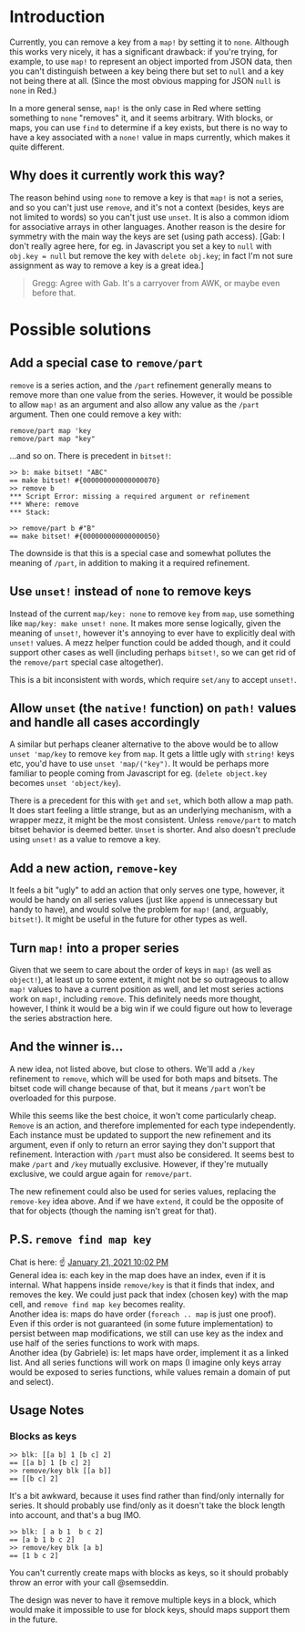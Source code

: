 # Introduction

Currently, you can remove a key from a `map!` by setting it to `none`. Although this works very nicely, it has a significant drawback: if you're trying, for example, to use `map!` to represent an object imported from JSON data, then you can't distinguish between a key being there but set to `null` and a key not being there at all. (Since the most obvious mapping for JSON `null` is `none` in Red.)

In a more general sense, `map!` is the only case in Red where setting something to `none` "removes" it, and it seems arbitrary. With blocks, or maps, you can use `find` to determine if a key exists, but there is no way to have a key associated with a `none!` value in maps currently, which makes it quite different.

## Why does it currently work this way?

The reason behind using `none` to remove a key is that `map!` is not a series, and so you can't just use `remove`, and it's not a context (besides, keys are not limited to words) so you can't just use `unset`. It is also a common idiom for associative arrays in other languages. Another reason is the desire for symmetry with the main way the keys are set (using path access). [Gab: I don't really agree here, for eg. in Javascript you set a key to `null` with `obj.key = null` but remove the key with `delete obj.key`; in fact I'm not sure assignment as way to remove a key is a great idea.]

> Gregg: Agree with Gab. It's a carryover from AWK, or maybe even before that.

# Possible solutions

## Add a special case to `remove/part`

`remove` is a series action, and the `/part` refinement generally means to remove more than one value from the series. However, it would be possible to allow `map!` as an argument and also allow any value as the `/part` argument. Then one could remove a key with:

```red
remove/part map 'key
remove/part map "key"
```

...and so on. There is precedent in `bitset!`:

```red
>> b: make bitset! "ABC"
== make bitset! #{000000000000000070}
>> remove b
*** Script Error: missing a required argument or refinement
*** Where: remove
*** Stack:  

>> remove/part b #"B"
== make bitset! #{000000000000000050}
```

The downside is that this is a special case and somewhat pollutes the meaning of `/part`, in addition to making it a required refinement.

## Use `unset!` instead of `none` to remove keys

Instead of the current `map/key: none` to remove `key` from `map`, use something like `map/key: make unset! none`. It makes more sense logically, given the meaning of `unset!`, however it's annoying to ever have to explicitly deal with `unset!` values. A mezz helper function could be added though, and it could support other cases as well (including perhaps `bitset!`, so we can get rid of the `remove/part` special case altogether).

This is a bit inconsistent with words, which require `set/any` to accept `unset!`.

## Allow `unset` (the `native!` function) on `path!` values and handle all cases accordingly

A similar but perhaps cleaner alternative to the above would be to allow `unset 'map/key` to remove `key` from `map`. It gets a little ugly with `string!` keys etc, you'd have to use `unset 'map/("key")`. It would be perhaps more familiar to people coming from Javascript for eg. (`delete object.key` becomes `unset 'object/key`).

There is a precedent for this with `get` and `set`, which both allow a map path. It does start feeling a little strange, but as an underlying mechanism, with a wrapper mezz, it might be the most consistent. Unless `remove/part` to match bitset behavior is deemed better. `Unset` is shorter. And also doesn't preclude using `unset!` as a value to remove a key.

## Add a new action, `remove-key`

It feels a bit "ugly" to add an action that only serves one type, however, it would be handy on all series values (just like `append` is unnecessary but handy to have), and would solve the problem for `map!` (and, arguably, `bitset!`). It might be useful in the future for other types as well.

## Turn `map!` into a proper series

Given that we seem to care about the order of keys in `map!` (as well as `object!`), at least up to some extent, it might not be so outrageous to allow `map!` values to have a current position as well, and let most series actions work on `map!`, including `remove`. This definitely needs more thought, however, I think it would be a big win if we could figure out how to leverage the series abstraction here.

## And the winner is...

A new idea, not listed above, but close to others. We'll add a `/key` refinement to `remove`, which will be used for both maps and bitsets. The bitset code will change because of that, but it means `/part` won't be overloaded for this purpose. 

While this seems like the best choice, it won't come particularly cheap. `Remove` is an action, and therefore implemented for each type independently. Each instance must be updated to support the new refinement and its argument, even if only to return an error saying they don't support that refinement. Interaction with `/part` must also be considered. It seems best to make `/part` and `/key` mutually exclusive. However, if they're mutually exclusive, we could argue again for `remove/part`.

The new refinement could also be used for series values, replacing the `remove-key` idea above. And if we have `extend`, it could be the opposite of that for objects (though the naming isn't great for that).

## P.S. `remove find map key`

Chat is here: :point_up: [January 21, 2021 10:02 PM](https://gitter.im/red/red?at=6009cfc836db01248a9265bb)<br>
General idea is: each key in the map does have an index, even if it is internal. What happens inside `remove/key` is that it finds that index, and removes the key. We could just pack that index (chosen key) with the map cell, and `remove find map key` becomes reality.<br>
Another idea is: maps do have order (`foreach .. map` is just one proof). Even if this order is not guaranteed (in some future implementation) to persist between map modifications, we still can use key as the index and use half of the series functions to work with maps.<br>
Another idea (by Gabriele) is: let maps have order, implement it as a linked list. And all series functions will work on maps (I imagine only keys array would be exposed to series functions, while values remain a domain of put and select). 

## Usage Notes

### Blocks as keys

```
>> blk: [[a b] 1 [b c] 2]
== [[a b] 1 [b c] 2]
>> remove/key blk [[a b]]
== [[b c] 2]
```

It's a bit awkward, because it uses find rather than find/only internally for series. It should probably use find/only as it doesn't take the block length into account, and that's a bug IMO.

```
>> blk: [ a b 1  b c 2]
== [a b 1 b c 2]
>> remove/key blk [a b]
== [1 b c 2]
```

You can't currently create maps with blocks as keys, so it should probably throw an error with your call @semseddin.

The design was never to have it remove multiple keys in a block, which would make it impossible to use for block keys, should maps support them in the future.
